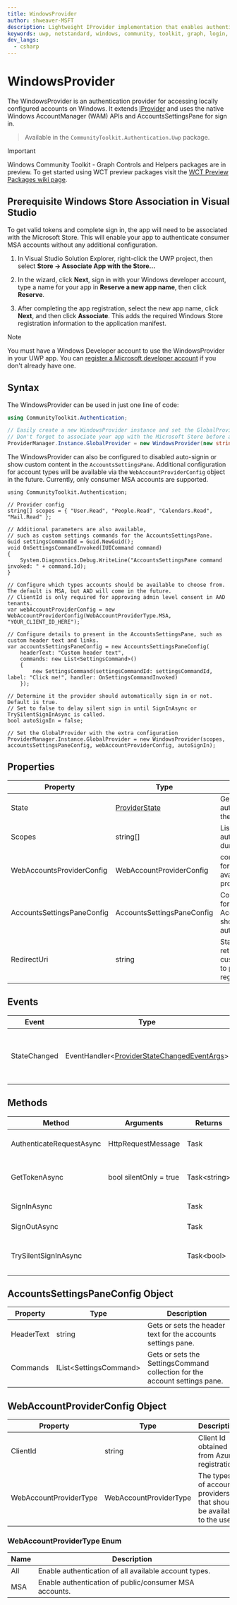 ```yaml
---
title: WindowsProvider
author: shweaver-MSFT
description: Lightweight IProvider implementation that enables authentication using native Windows Account Manager APIs (WAM).
keywords: uwp, netstandard, windows, community, toolkit, graph, login, authentication, provider, providers, identity, wam, msa
dev_langs:
  - csharp
---
```


# WindowsProvider

The WindowsProvider is an authentication provider for accessing locally configured accounts on Windows.
It extends [IProvider](../IProvider.md) and uses the native Windows AccountManager (WAM) APIs and AccountsSettingsPane for sign in.

> Available in the `CommunityToolkit.Authentication.Uwp` package.

> [!IMPORTANT]
> Windows Community Toolkit - Graph Controls and Helpers packages are in preview. To get started using WCT preview packages visit the [WCT Preview Packages wiki page](https://aka.ms/wct/wiki/previewpackages).

## Prerequisite Windows Store Association in Visual Studio

To get valid tokens and complete sign in, the app will need to be associated with the Microsoft Store. This will enable your app to authenticate consumer MSA accounts without any additional configuration.

1. In Visual Studio Solution Explorer, right-click the UWP project, then select **Store -> Associate App with the Store...**

2. In the wizard, click **Next**, sign in with your Windows developer account, type a name for your app in **Reserve a new app name**, then click **Reserve**.

3. After completing the app registration, select the new app name, click **Next**, and then click **Associate**. This adds the required Windows Store registration information to the application manifest.

> [!NOTE]
> You must have a Windows Developer account to use the WindowsProvider in your UWP app. You can [register a Microsoft developer account](https://developer.microsoft.com/store/register) if you don't already have one.

<!-- Uncomment this when AAD account support becomes available.
## Prerequisite Configure Client Id in Partner Center

If your product integrates with Azure AD and calls APIs that request either application permissions or delegated permissions that require administrator consent, you will also need to enter your Azure AD Client ID in Partner Center:

https://partner.microsoft.com/en-us/dashboard/products/&lt;YOUR-APP-ID&gt;/administrator-consent

This lets administrators who acquire the app for their organization grant consent for your product to act on behalf of all users in the tenant.

> [!NOTE]
> You only need to specify the client id if you need admin consent for delegated permissions from your AAD app registration. Simple authentication for public accounts does not require a client id or any additional configuration.

> [!IMPORTANT]
> Be sure to Register Client Id in Azure first following the guidance here: <https://docs.microsoft.com/azure/active-directory/develop/quickstart-register-app>
>
> After finishing the initial registration page, you will also need to add an additional redirect URI. Click on "Add a Redirect URI" and add the value retrieved from running `WindowsProvider.RedirectUri`.
>
> You'll also want to set the toggle to true for "Allow public client flows".
>
> Then click "Save".
-->

## Syntax

The WindowsProvider can be used in just one line of code:

```csharp
using CommunityToolkit.Authentication;

// Easily create a new WindowsProvider instance and set the GlobalProvider.
// Don't forget to associate your app with the Microsoft Store before attempting sign in.
ProviderManager.Instance.GlobalProvider = new WindowsProvider(new string[] { "User.Read", "Task.ReadWrite" });
```

The WindowsProvider can also be configured to disabled auto-signin or show custom content in the `AccountsSettingsPane`.
Additional configuration for account types will be available via the `WebAccountProviderConfig` object in the future.
Currently, only consumer MSA accounts are supported.

```CSharp
using CommunityToolkit.Authentication;

// Provider config
string[] scopes = { "User.Read", "People.Read", "Calendars.Read", "Mail.Read" };

// Additional parameters are also available,
// such as custom settings commands for the AccountsSettingsPane.
Guid settingsCommandId = Guid.NewGuid();
void OnSettingsCommandInvoked(IUICommand command)
{
    System.Diagnostics.Debug.WriteLine("AccountsSettingsPane command invoked: " + command.Id);
}

// Configure which types accounts should be available to choose from. The default is MSA, but AAD will come in the future.
// ClientId is only required for approving admin level consent in AAD tenants.
var webAccountProviderConfig = new WebAccountProviderConfig(WebAccountProviderType.MSA, "YOUR_CLIENT_ID_HERE");

// Configure details to present in the AccountsSettingsPane, such as custom header text and links.
var accountsSettingsPaneConfig = new AccountsSettingsPaneConfig(
    headerText: "Custom header text",
    commands: new List<SettingsCommand>()
    {
        new SettingsCommand(settingsCommandId: settingsCommandId, label: "Click me!", handler: OnSettingsCommandInvoked)
    });

// Determine it the provider should automatically sign in or not. Default is true.
// Set to false to delay silent sign in until SignInAsync or TrySilentSignInAsync is called.
bool autoSignIn = false;

// Set the GlobalProvider with the extra configuration
ProviderManager.Instance.GlobalProvider = new WindowsProvider(scopes, accountsSettingsPaneConfig, webAccountProviderConfig, autoSignIn);
```

## Properties

| Property | Type | Description |
| -- | -- | -- |
| State | [ProviderState](../IProvider.md) | Gets the current authentication state of the provider. |
| Scopes | string[] | List of scopes to pre-authorize on the user during authentication. |
| WebAccountsProviderConfig | WebAccountProviderConfig | configuration values for determining the available web account providers. |
| AccountsSettingsPaneConfig | AccountsSettingsPaneConfig | Configuration values for the AccountsSettingsPane, shown during authentication. |
| RedirectUri | string | Static getter for retrieving a customized redirect uri to put in the Azure app registration. |

## Events

| Event | Type | Description |
| -- | -- | -- |
| StateChanged | EventHandler&lt;[ProviderStateChangedEventArgs](../IProvider.md)&gt; | Event called when the provider state changes. |

## Methods

| Method | Arguments | Returns | Description |
| -- | -- | -- | -- |
| AuthenticateRequestAsync | HttpRequestMessage | Task | Authenticate an outgoing request. |
| GetTokenAsync | bool silentOnly = true | Task&lt;string&gt; | Retrieve a token for the authenticated user. |
| SignInAsync | | Task | Sign in a user. |
| SignOutAsync | | Task | Sign out the current user. |
| TrySilentSignInAsync | | Task&lt;bool&gt; | Try signing in silently, without prompts. |

## AccountsSettingsPaneConfig Object

| Property | Type | Description |
| -- | -- | -- |
| HeaderText | string | Gets or sets the header text for the accounts settings pane. |
| Commands | IList&lt;SettingsCommand&gt; | Gets or sets the SettingsCommand collection for the account settings pane. |

## WebAccountProviderConfig Object

| Property | Type | Description |
| -- | -- | -- |
| ClientId | string | Client Id obtained from Azure registration. |
| WebAccountProviderType | WebAccountProviderType | The types of accounts providers that should be available to the user. |

### WebAccountProviderType Enum

| Name | Description |
| -- | -- |
| All | Enable authentication of all available account types. |
| MSA | Enable authentication of public/consumer MSA accounts. |
